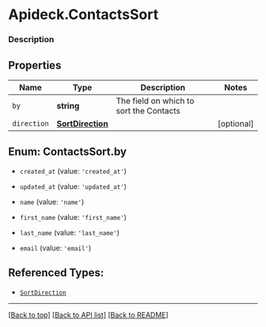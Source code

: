 # Apideck.ContactsSort

### Description

## Properties
Name | Type | Description | Notes
------------ | ------------- | ------------- | -------------
`by` | **string** | The field on which to sort the Contacts | 
`direction` | [**SortDirection**](SortDirection.md) |  | [optional] 





<a name="ContactsSortBy"></a>
## Enum: ContactsSort.by


* `created_at` (value: `'created_at'`)

* `updated_at` (value: `'updated_at'`)

* `name` (value: `'name'`)

* `first_name` (value: `'first_name'`)

* `last_name` (value: `'last_name'`)

* `email` (value: `'email'`)




## Referenced Types:

* [`SortDirection`](SortDirection.md)

---

[[Back to top]](#) [[Back to API list]](../../../../README.md#documentation-for-api-endpoints) [[Back to README]](../../../../README.md)


